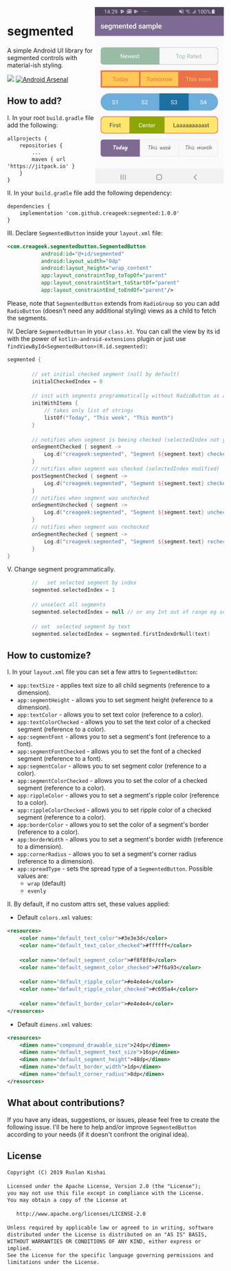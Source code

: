 <img align="right" width="300" src="https://github.com/creageek/segmented/blob/master/graphics/sample.png">

# segmented
A simple Android UI library for segmented controls with material-ish styling.

[![](https://jitpack.io/v/creageek/segmented.svg)](https://jitpack.io/#creageek/segmented) [![Android Arsenal]( https://img.shields.io/badge/Android%20Arsenal-segmented-green.svg?style=flat )]( https://android-arsenal.com/details/1/7706 )
## How to add?
I. In your root `build.gradle` file add the following:
```
allprojects {
	repositories {
		...
	    maven { url 'https://jitpack.io' }
	}
}
```
II. In your `build.gradle` file add the following dependency:
```
dependencies {
    implementation 'com.github.creageek:segmented:1.0.0'
}
```
III. Declare `SegmentedButton` inside your `layout.xml` file:
```xml
<com.creageek.segmentedbutton.SegmentedButton
           android:id="@+id/segmented"
           android:layout_width="0dp"
           android:layout_height="wrap_content"
           app:layout_constraintTop_toTopOf="parent"
           app:layout_constraintStart_toStartOf="parent"
           app:layout_constraintEnd_toEndOf="parent"/>
```
Please, note that `SegmentedButton` extends from `RadioGroup` so you can add `RadioButton` (doesn't need any additional styling) views as a child to fetch the segments.

IV. Declare `SegmentedButton` in your `class.kt`.
You can call the view by its id with the power of `kotlin-android-extensions` plugin or just use `findViewById<SegmentedButton>(R.id.segmented)`:

```kotlin
segmented {

        // set initial checked segment (null by default)
        initialCheckedIndex = 0

        // init with segments programmatically without RadioButton as a child in xml
        initWithItems {
            // takes only list of strings
            listOf("Today", "This week", "This month")
        }

        // notifies when segment is beeing checked (selectedIndex not yet modified)
        onSegmentChecked { segment ->
            Log.d("creageek:segmented", "Segment ${segment.text} checked old selectedIndex %d ".format(selectedIndex))
        }
        // notifies when segment was checked (selectedIndex modified)
        postSegmentChecked { segment ->
            Log.d("creageek:segmented", "Segment ${segment.text} checked new selectedIndex %d ".format(selectedIndex))
        }
        // notifies when segment was unchecked
        onSegmentUnchecked { segment ->
            Log.d("creageek:segmented", "Segment ${segment.text} unchecked")
        }
        // notifies when segment was rechecked
        onSegmentRechecked { segment ->
            Log.d("creageek:segmented", "Segment ${segment.text} rechecked")
        }
}
```

V. Change segment programmatically.

```kotlin
        //   set selected segment by index
        segmented.selectedIndex = 1 

        // unselect all segments
        segmented.selectedIndex = null // or any Int out of range eg segmented.selectedIndex = -1
        
        // set  selected segment by text
        segmented.selectedIndex = segmented.firstIndexOrNull(text)
```

## How to customize?
I. In your `layout.xml` file you can set a few attrs to `SegmentedButton`:
* `app:textSize` - applies text size to all child segments (reference to a dimension).
* `app:segmentHeight` - allows you to set segment height (reference to a dimension).
* `app:textColor` - allows you to set text color (reference to a color).
* `app:textColorChecked` - allows you to set the text color of a checked segment (reference to a color).
* `app:segmentFont` - allows you to set a segment's font (reference to a font).
* `app:segmentFontChecked` - allows you to set the font of a checked segment (reference to a font).
* `app:segmentColor` - allows you to set segment color (reference to a color).
* `app:segmentColorChecked` - allows you to set the color of a checked segment (reference to a color).
* `app:rippleColor` - allows you to set a segment's ripple color (reference to a color).
* `app:rippleColorChecked` - allows you to set ripple color of a checked segment (reference to a color).
* `app:borderColor` - allows you to set the color of a segment's border (reference to a color).
* `app:borderWidth` - allows you to set a segment's border width (reference to a dimension).
* `app:cornerRadius` - allows you to set a segment's corner radius (reference to a dimension).
* `app:spreadType` - sets the spread type of a `SegmentedButton`. Possible values are: 
  * `wrap` (default)
  * `evenly`
        
II. By default, if no custom attrs set, these values applied:
* Default `colors.xml` values:
```xml
<resources>
    <color name="default_text_color">#3e3e3d</color>
    <color name="default_text_color_checked">#ffffff</color>

    <color name="default_segment_color">#f8f8f8</color>
    <color name="default_segment_color_checked">#7f6a93</color>

    <color name="default_ripple_color">#e4e4e4</color>
    <color name="default_ripple_color_checked">#c695a4</color>

    <color name="default_border_color">#e4e4e4</color>
</resources>
```
* Default `dimens.xml` values:
```xml
<resources>
    <dimen name="compound_drawable_size">24dp</dimen>
    <dimen name="default_segment_text_size">16sp</dimen>
    <dimen name="default_segment_height">48dp</dimen>
    <dimen name="default_border_width">1dp</dimen>
    <dimen name="default_corner_radius">8dp</dimen>
</resources>
```
## What about contributions?
If you have any ideas, suggestions, or issues, please feel free to create the following issue. I'll be here to help and/or improve `SegmentedButton` according to your needs (if it doesn't confront the original idea).
## License
```
Copyright (C) 2019 Ruslan Kishai

Licensed under the Apache License, Version 2.0 (the "License");
you may not use this file except in compliance with the License.
You may obtain a copy of the License at

   http://www.apache.org/licenses/LICENSE-2.0

Unless required by applicable law or agreed to in writing, software
distributed under the License is distributed on an "AS IS" BASIS,
WITHOUT WARRANTIES OR CONDITIONS OF ANY KIND, either express or implied.
See the License for the specific language governing permissions and
limitations under the License.
```
